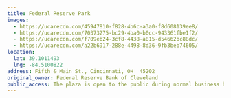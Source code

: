 ```yaml
---
title: Federal Reserve Park
images:
  - https://ucarecdn.com/45947810-f828-4b6c-a3a0-f8d608139ee8/
  - https://ucarecdn.com/70373275-bc29-4ba0-b0cc-943361fbe1f2/
  - https://ucarecdn.com/f709eb24-3cf8-4438-a815-d54662bc88dc/
  - https://ucarecdn.com/a22b6917-288e-4498-8d36-9fb3beb74605/
location:
  lat: 39.1011493
  lng: -84.5100822
address: Fifth & Main St., Cincinnati, OH  45202
original_owner: Federal Reserve Bank of Cleveland
public_access: The plaza is open to the public during normal business hours.
---
```

